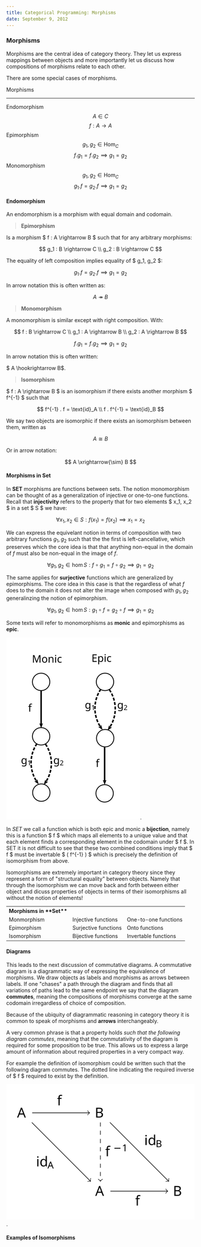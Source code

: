 ```yaml
---
title: Categorical Programming: Morphisms
date: September 9, 2012
---
```


### Morphisms

Morphisms are the central idea of category theory. They let us
express mappings between objects and more importantly let us
discuss how compositions of morphisms relate to each other.

There are some special cases of morphisms.

Morphisms    
------------  ---                              ---
Endomorphism  $$ A \in C $$                    $$ f : A \rightarrow A $$
Epimorphism   $$ g_1, g_2 \in \text{Hom}_C $$  $$  f . g_1  = f . g_2 \implies g_1 = g_2 $$
Monomorphism  $$ g_1, g_2 \in \text{Hom}_C $$  $$  g_1 . f = g_2 . f  \implies g_1 = g_2 $$

#### Endomorphism

An endomorphism is a morphism with equal domain and codomain.

> **Epimorphism**

Is a morphism $ f : A \\rightarrow B $ such that for any arbitrary
morphisms:

$$ 
g_1 : B \rightarrow C \\
g_2 : B \rightarrow C
$$

The equality of left composition implies equality of $ g_1,
g_2 $:

$$ g_1 . f = g_2 . f \implies g_1 = g_2 $$

In arrow notation this is often written as:

$$
A \twoheadrightarrow B
$$

> **Monomorphism**

A monomorphism is similar except with right composition. With:

$$ 
f : B \rightarrow C \\
g_1 : A \rightarrow B \\
g_2 : A \rightarrow B
$$

$$ f . g_1 = f . g_2 \implies g_1 = g_2 $$

In arrow notation this is often written:

$ A \\hookrightarrow B$.

> **Isomorphism**

$ f : A \\rightarrow B $ is an isomorphism if there exists another
morphism $ f^\{-1\} $ such that 

$$ 
    f^{-1} . f = \text{id}_A \\
    f . f^{-1} = \text{id}_B 
$$

We say two objects are isomorphic if there exists an isomorphism
between them,  written as

$$
A \cong B
$$

Or in arrow notation:

$$
A \xrightarrow{\sim} B
$$

#### Morphisms in Set

In **SET** morphisms are functions between sets. The notion
monomorphism can be thought of as a generalization of
injective or one-to-one functions. Recall that **injectivity**
refers to the property that for two elements $ x_1, x_2 $ in a
set $ S $ we have:

$$
    \forall x_1, x_2 \in S: f(x_1) = f(x_2) \implies x_1 = x_2
$$

We can express the equivelant notion in terms of composition with
two arbitrary functions $g_1, g_2$ such that the the first is
left-cancellative, which preserves which the core idea is that that
anything non-equal in the domain of $f$ must also be non-equal in the
image of $f$.

$$
    \forall g_1, g_2 \in \hom{S}: f \circ g_1 = f \circ g_2 \implies g_1 = g_2
$$

The same applies for **surjective** functions which are
generalized by epimorphisms. The core idea in this case is that
the regardless of what $f$ does to the domain it does not alter
the image when composed with $g_1, g_2$ generalinzing the notion
of epimorphism.

$$
    \forall g_1, g_2 \in \hom{S}: g_1 \circ f = g_2 \circ f \implies g_1 = g_2
$$

Some texts will refer to monomorphisms as **monic** and epimorphisms as
**epic**.

![Illustration](/images/epic_monic.svg).

In *SET* we call a function which is both epic and monic a **bijection**,
namely this is a function $ f $ which maps all elements to a unique
value and that each element finds a corresponding element in the
codomain under $ f $. In SET it is not difficult to see that these two
combined conditions imply that $ f $ must be invertable $ ( f^{-1} ) $
which is precisely the definition of isomorphism from above.

Isomorphisms are extremely important in category theory since
they represent a form of "structural equality" between objects.
Namely that through the isomorphism we can move back and forth
between either object and dicuss properties of objects in terms
of their isomorphisms all without the notion of elements!


<table>
<th>Morphisms in **Set**</th>
<tr>
    <td> Monmorphism </td>
    <td> Injective functions </td>
    <td> One-to-one functions </td>
</tr>

<tr>
    <td> Epimorphism </td>
    <td> Surjective functions </td>
    <td> Onto functions </td>
</tr>

<tr>
    <td> Isomorphism </td>
    <td> Bijective functions </td>
    <td> Invertable functions </td>
</tr>

</table>

#### Diagrams

This leads to the next discussion of commutative diagrams. A
commutative diagram is a diagrammatic way of expressing the
equivalence of morphisms. We draw objects as labels and morphisms
as arrows between labels. If one "chases" a path through the
diagram and finds that all variations of paths lead to the same
endpoint we say that the diagram **commutes**, meaning the
compositions of morphisms converge at the same codomain
irregardless of choice of composition.

Because of the ubiquity of diagrammatic reasoning in category theory it
is common to speak of morphisms and **arrows** interchangeably.

A very common phrase is that a property holds *such that the following
diagram commutes*, meaning that the commutativity of the diagram is
required for some proposition to be true. This allows us to express a
large amount of information about required properties in a very compact
way.

For example the definition of isomorphism could be written such
that the following diagram commutes. The dotted line indicating
the required inverse of $ f $ required to exist by the definition.

![Illustration](/images/iso.svg).


#### Examples of Isomorphisms

